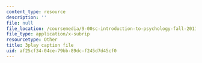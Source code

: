 ```yaml
---
content_type: resource
description: ''
file: null
file_location: /coursemedia/9-00sc-introduction-to-psychology-fall-2011/af25cf3404ce79bb89dcf245d7d45cf0_76O3rulk844.srt
file_type: application/x-subrip
resourcetype: Other
title: 3play caption file
uid: af25cf34-04ce-79bb-89dc-f245d7d45cf0
---
```

